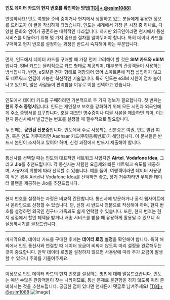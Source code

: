 **인도 데이터 카드의 현지 번호를 확인하는 방법[[TG💪+ @esim1088](https://t.me/s/esim1088)]**

안녕하세요! 인도 여행을 준비 중이거나 현지에서 생활하고 있는 분들에게 유용한 정보를 드리고자 이 글을 작성하게 되었습니다. 인도는 세계에서 가장 큰 시장 중 하나로, 다양한 문화와 언어가 공존하는 매력적인 나라입니다. 하지만 외국인이라면 현지에서 통신 서비스를 이용하기 위해 몇 가지 중요한 절차를 알아두어야 합니다. 특히 데이터 카드를 구매하고 현지 번호를 설정하는 과정은 반드시 숙지해야 하는 부분입니다.

---

먼저, 인도에서 데이터 카드를 구매할 때 가장 먼저 고려해야 할 것은 **SIM 카드와 eSIM**입니다. SIM 카드는 물리적으로 카드 형태로 제공되며, 대부분의 관광객들이 사용하는 방식입니다. 반면, eSIM은 전자 형태로 저장되어 있어 스마트폰에 직접 삽입하지 않고도 네트워크 연결이 가능한 혁신적인 기술입니다. 특히 인도는 eSIM 지원이 점차 늘어나고 있으며, 많은 사람들이 편리함을 이유로 이를 선택하고 있습니다.

---

인도에서 데이터 카드를 구매하려면 기본적으로 두 가지 정보가 필요합니다. 첫 번째는 **현지 주소 증명서**입니다. 인도는 개인정보 보호를 강화하기 위해 모든 시민과 외국인에게 주소 증명서를 요구합니다. 호텔 체크인 영수증이나 여권 사본을 제출하면 되며, 이는 현지 통신사에서 발급받는 번호를 설정할 때 필수적으로 필요합니다.

두 번째는 **공인된 신분증**입니다. 인도에서 주로 사용되는 신분증은 여권, 인도 발급 여권, 혹은 인도 거주자라면 Aadhaar 카드(주민등록번호)가 해당됩니다. 이 문서들은 반드시 본인이 소지하고 있어야 하며, 신청 과정에서 반드시 제출해야 합니다.

---

통신사를 선택할 때는 인도의 대표적인 네트워크 사업자인 **Airtel**, **Vodafone Idea**, 그리고 **Jio**를 추천드립니다. 각 통신사는 저렴한 요금제와 빠른 네트워크 속도를 제공하며, 사용자의 취향에 따라 선택할 수 있습니다. 예를 들어, 여행객이라면 데이터 사용량이 적은 경우 Airtel나 Vodafone Idea를 선택하면 좋고, 장기 거주자라면 무제한 데이터 플랜을 제공하는 Jio를 추천드립니다.

---

현지 번호를 설정하는 과정은 비교적 간단합니다. 통신사에 방문하거나 공식 웹사이트에서 온라인으로 신청할 수 있습니다. 단, 신청 시 반드시 영문으로 작성해야 하며, 현지 번호를 설정하면 외국인 친구나 가족과도 쉽게 연락할 수 있습니다. 또한, 현지 번호는 현지 상점에서 할인 혜택을 받거나 배송 서비스를 받을 때 유용하게 활용될 수 있으니 꼭 설정하시기를 권장드립니다.

---

마지막으로, 데이터 카드를 구매한 후에는 **데이터 로밍 설정**을 확인해야 합니다. 특히 해외에서 인도 통신사와 연결할 때 데이터 요금이 비싸지 않도록 미리 설정을 완료해두는 것이 중요합니다. 만약 데이터 로밍을 설정하지 않으면 사용량에 따라 추가 요금이 발생할 수 있으니 주의를 기울여주세요.

---

이상으로 인도 데이터 카드의 현지 번호를 설정하는 방법에 대해 말씀드렸습니다. 인도는 매년 수많은 관광객들이 찾는 나라이므로, 통신 문제로 불편함을 겪지 않도록 미리 준비하시는 것을 추천드립니다. 궁금한 점이 있다면 언제든지 댓글로 남겨주세요! [[TG💪+ @esim1088](https://t.me/s/esim1088) ![Image](https://i.postimg.cc/Y0z9fWf4/image.png)]